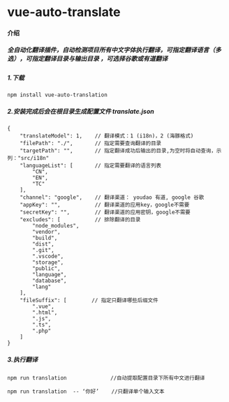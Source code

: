 # vue-auto-translate

#### 介绍
##### 全自动化翻译插件，自动检测项目所有中文字体执行翻译，可指定翻译语言（多选），可指定翻译目录与输出目录 ，可选择谷歌或有道翻译

##### 1.下载
```
npm install vue-auto-translation
```

##### 2.安装完成后会在根目录生成配置文件 translate.json
```
{
    "translateModel": 1,    // 翻译模式：1 (i18n)，2 (海豚格式)
    "filePath": "./",       // 指定需要查询翻译的目录
    "targetPath": "",       // 指定翻译成功后输出的目录,为空时将自动查询，示列："src/i18n"
    "languageList": [       // 指定需要翻译的语言列表
        "CN",
        "EN",
        "TC"
    ],
    "channel": "google",    // 翻译渠道： youdao 有道, google 谷歌
    "appKey": "",           // 翻译渠道的应用key，google不需要
    "secretKey": "",        // 翻译渠道的应用密钥，google不需要
    "excludes": [           // 排除翻译的目录
        "node_modules",
        "vendor",
        "build",
        "dist",
        ".git",
        ".vscode",
        "storage",
        "public",
        "language",
        "database",
        "lang"
    ],
    "fileSuffix": [        // 指定只翻译哪些后缀文件
        ".vue",
        ".html",
        ".js",
        ".ts",
        ".php"
    ]
}
```

##### 3.执行翻译
```
npm run translation              //自动提取配置目录下所有中文进行翻译

npm run translation  -- ‘你好’    //只翻译单个输入文本
```

